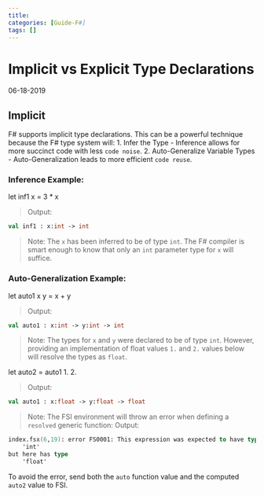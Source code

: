 ```yaml
---
title: 
categories: [Guide-F#]
tags: []
---
```


# Implicit vs Explicit Type Declarations
06-18-2019

## Implicit

F# supports implicit type declarations.  This can be a powerful technique because the F# type system will:
    1. Infer the Type - Inference allows for more succinct code with less `code noise`.
    2. Auto-Generalize Variable Types - Auto-Generalization leads to more efficient `code reuse`.

### Inference Example:

let inf1 x = 3 * x

> Output:
```fsharp
val inf1 : x:int -> int
```
> Note:  The `x` has been inferred to be of type `int`.  The F# compiler is smart enough to know that only an `int` parameter type for `x` will suffice.

### Auto-Generalization Example:

let auto1 x y = x + y

> Output:
```fsharp
val auto1 : x:int -> y:int -> int
```
> Note:  The types for `x` and `y` were declared to be of type `int`.  However, providing an implementation of float values `1.` and `2.` values below will resolve the types as `float`.

let auto2 = auto1 1. 2.

> Output:
```fsharp
val auto1 : x:float -> y:float -> float
```
> Note:  The FSI environment will throw an error when defining a `resolved` generic function:
> Output:
```fsharp
index.fsx(6,19): error FS0001: This expression was expected to have type
    'int'    
but here has type
    'float'  
```
To avoid the error, send both the `auto` function value and the computed `auto2` value to FSI.



